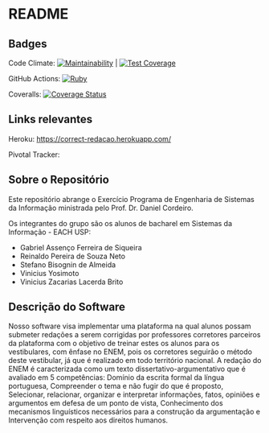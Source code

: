 # README


## Badges

Code Climate: [![Maintainability](https://api.codeclimate.com/v1/badges/d4cc1708e32fbec39335/maintainability)](https://codeclimate.com/github/psrei/EP-ESI/maintainability) | [![Test Coverage](https://api.codeclimate.com/v1/badges/d4cc1708e32fbec39335/test_coverage)](https://codeclimate.com/github/psrei/EP-ESI/test_coverage)

GitHub Actions: [![Ruby](https://github.com/psrei/EP-ESI/actions/workflows/main.yml/badge.svg)](https://github.com/psrei/EP-ESI/actions/workflows/main.yml)

Coveralls: [![Coverage Status](https://coveralls.io/repos/github/psrei/EP-ESI-GR1/badge.svg?branch=main)](https://coveralls.io/github/psrei/EP-ESI-GR1?branch=main)

## Links relevantes

Heroku: https://correct-redacao.herokuapp.com/

Pivotal Tracker:

## Sobre o Repositório

Este repositório abrange o Exercício Programa de Engenharia de Sistemas da Informação ministrada pelo Prof. Dr. Daniel Cordeiro.

Os integrantes do grupo são os alunos de bacharel em Sistemas da Informação - EACH USP:

  - Gabriel Assenço Ferreira de Siqueira
  - Reinaldo Pereira de Souza Neto
  - Stefano Bisognin de Almeida
  - Vinicius Yosimoto
  - Vinicius Zacarias Lacerda Brito
    
 ## Descrição do Software
 
 Nosso software visa implementar uma plataforma na qual alunos possam submeter redações a serem corrigidas por professores corretores parceiros da plataforma com o 
 objetivo de treinar estes os alunos para os vestibulares, com ênfase no ENEM, pois os corretores seguirão o método deste vestibular, já que é realizado em todo
 território nacional. A redação do ENEM é caracterizada como um texto dissertativo-argumentativo que é avaliado em 5 competências: Domínio da escrita formal da língua
 portuguesa, Compreender o tema e não fugir do que é proposto, Selecionar, relacionar, organizar e interpretar informações, fatos, opiniões e argumentos em defesa de
 um ponto de vista, Conhecimento dos mecanismos linguísticos necessários para a construção da argumentação e Intervenção com respeito aos direitos humanos.
  
  
